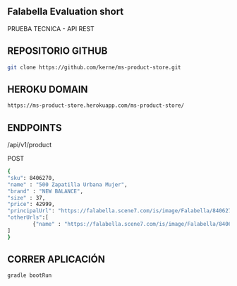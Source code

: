 ## Falabella Evaluation short

PRUEBA TECNICA - API REST

## REPOSITORIO GITHUB

```sh
git clone https://github.com/kerne/ms-product-store.git
```
## HEROKU DOMAIN
```sh
https://ms-product-store.herokuapp.com/ms-product-store/
```

## ENDPOINTS
/api/v1/product

POST
```sh
{
"sku": 8406270,
"name" : "500 Zapatilla Urbana Mujer",
"brand" : "NEW BALANCE",
"size" : 37,
"price": 42999,
"principalUrl": "https://falabella.scene7.com/is/image/Falabella/8406270_1",
"otherUrls":[
        {"name" : "https://falabella.scene7.com/is/image/Falabella/8406270_1"}
]
}
```
## CORRER APLICACIÓN
```sh
gradle bootRun
```
